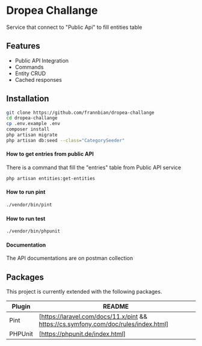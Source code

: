 # Dropea Challange

Service that connect to "Public Api" to fill entities table

## Features

- Public API Integration
- Commands
- Entity CRUD
- Cached responses

## Installation

```sh
git clone https://github.com/frannbian/dropea-challange
cd dropea-challange
cp .env.example .env
composer install
php artisan migrate
php artisan db:seed --class="CategorySeeder"

```

#### How to get entries from public API
There is a command that fill the "entries" table from Public API service

``` bash
php artisan entities:get-entities
```

#### How to run pint

``` bash
./vendor/bin/pint
```

#### How to run test

``` bash
./vendor/bin/phpunit
```

#### Documentation

The API documentations are on postman collection

## Packages

This project is currently extended with the following packages.

| Plugin | README |
| ------ | ------ |
| Pint            | [https://laravel.com/docs/11.x/pint && https://cs.symfony.com/doc/rules/index.html] |
| PHPUnit            | [https://phpunit.de/index.html] |
